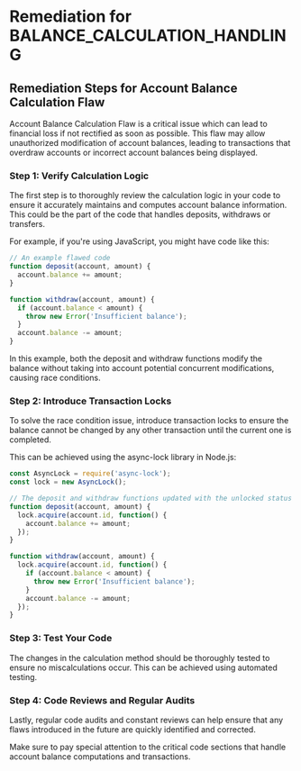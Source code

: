 # Remediation for BALANCE_CALCULATION_HANDLING

## Remediation Steps for Account Balance Calculation Flaw
Account Balance Calculation Flaw is a critical issue which can lead to financial loss if not rectified as soon as possible. This flaw may allow unauthorized modification of account balances, leading to transactions that overdraw accounts or incorrect account balances being displayed.

### Step 1: Verify Calculation Logic
The first step is to thoroughly review the calculation logic in your code to ensure it accurately maintains and computes account balance information. This could be the part of the code that handles deposits, withdraws or transfers.

For example, if you're using JavaScript, you might have code like this:

```javascript
// An example flawed code
function deposit(account, amount) {
  account.balance += amount;
}

function withdraw(account, amount) {
  if (account.balance < amount) {
    throw new Error('Insufficient balance');
  }
  account.balance -= amount;
}
```

In this example, both the deposit and withdraw functions modify the balance without taking into account potential concurrent modifications, causing race conditions.

### Step 2: Introduce Transaction Locks
To solve the race condition issue, introduce transaction locks to ensure the balance cannot be changed by any other transaction until the current one is completed. 

This can be achieved using the async-lock library in Node.js:

```javascript
const AsyncLock = require('async-lock');
const lock = new AsyncLock();

// The deposit and withdraw functions updated with the unlocked status
function deposit(account, amount) {
  lock.acquire(account.id, function() {
    account.balance += amount;
  });
}

function withdraw(account, amount) {
  lock.acquire(account.id, function() {
    if (account.balance < amount) {
      throw new Error('Insufficient balance');
    }
    account.balance -= amount;
  });
}
```

### Step 3: Test Your Code
The changes in the calculation method should be thoroughly tested to ensure no miscalculations occur. This can be achieved using automated testing.

### Step 4: Code Reviews and Regular Audits
Lastly, regular code audits and constant reviews can help ensure that any flaws introduced in the future are quickly identified and corrected. 

Make sure to pay special attention to the critical code sections that handle account balance computations and transactions.